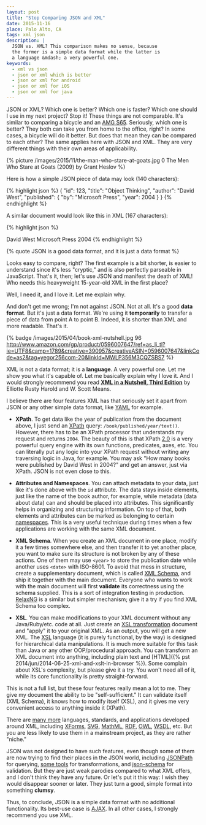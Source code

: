 ```yaml
---
layout: post
title: "Stop Comparing JSON and XML"
date: 2015-11-16
place: Palo Alto, CA
tags: xml json
description: |
  JSON vs. XML? This comparison makes no sense, because
  the former is a simple data format while the latter is
  a language &mdash; a very powerful one.
keywords:
  - xml vs json
  - json or xml which is better
  - json or xml for android
  - json or xml for iOS
  - json or xml for java
---
```


JSON or XML? Which one is better? Which one is faster? Which
one should I use in my next project? Stop it! These things are not comparable.
It's similar to comparing a bicycle and an
[AMG S65](http://www.mbusa.com/mercedes/vehicles/model/class-S/model-S65V). Seriously,
which one is better? They both can take you from home to the office, right?
In some cases, a bicycle will do it better. But does that mean
they can be compared to each other? The same applies here with JSON and XML.
They are very different things with their own areas of applicability.

<!--more-->

{% picture /images/2015/11/the-man-who-stare-at-goats.jpg 0 The Men Who Stare at Goats (2009) by Grant Heslov %}

Here is how a simple JSON piece of data may look
(140 characters):

{% highlight json %}
{
  "id": 123,
  "title": "Object Thinking",
  "author": "David West",
  "published": {
    "by": "Microsoft Press",
    "year": 2004
  }
}
{% endhighlight %}

A similar document would look like this in XML
(167 characters):

{% highlight json %}
<?xml version="1.0"?>
<book id="123">
  <title>Object Thinking</title>
  <author>David West</author>
  <published>
    <by>Microsoft Press</by>
    <year>2004</year>
  </published>
</book>
{% endhighlight %}

{% quote JSON is a good data format, and it is just a data format %}

Looks easy to compare, right? The first example is a bit shorter,
is easier to understand since it's less "cryptic," and is also
perfectly parseable in JavaScript. That's it, then; let's use JSON
and manifest the death of XML! Who needs this heavyweight 15-year-old
XML in the first place?

Well, I need it, and I love it. Let me explain why.

And don't get me wrong; I'm not against JSON. Not at all.
It's a good **data format**. But it's just a data format.
We're using it **temporarily** to transfer a piece
of data from point A to point B. Indeed, it is shorter than XML and
more readable. That's it.

{% badge /images/2015/04/book-xml-nutshell.jpg 96 http://www.amazon.com/gp/product/0596007647/ref=as_li_tl?ie=UTF8&camp=1789&creative=390957&creativeASIN=0596007647&linkCode=as2&tag=yegor256com-20&linkId=MWLP356M3CQZSBS7 %}

XML is not a data format; it is a **language**. A very powerful one. Let me
show you what it's capable of. Let me basically explain why I love it. And I would
strongly recommend you read
[**XML in a Nutshell, Third Edition**](http://www.amazon.com/gp/product/0596007647/ref=as_li_tl?ie=UTF8&camp=1789&creative=390957&creativeASIN=0596007647&linkCode=as2&tag=yegor256com-20&linkId=MWLP356M3CQZSBS7)
by Elliotte Rusty Harold and W. Scott Means.

I believe there are four features XML has that seriously set it apart from
JSON or any other simple data format, like
[YAML](https://en.wikipedia.org/wiki/YAML) for example.

 * **XPath**.
  To get data like the year of publication from the document above, I just
  send an [XPath](http://www.w3.org/TR/xpath20/)
  query: `/book/published/year/text()`. However, there has to be
  an XPath processor that understands my request and returns `2004`.
  The beauty of this is that XPath [2.0](http://www.xml.com/pub/a/2002/03/20/xpath2.html)
  is a very powerful query engine
  with its own functions, predicates, axes, etc. You can literally put
  any logic into your XPath request without writing any traversing logic
  in Java, for example. You may ask "How many books were published by David West in 2004?"
  and get an answer, just via XPath. JSON is not even close to this.

 * **Attributes and Namespaces**.
  You can attach metadata to your data, just like it's done above
  with the `id` attribute. The data stays inside elements, just like the
  name of the book author, for example, while metadata (data about data)
  can and should be placed into attributes. This significantly helps in organizing
  and structuring information. On top of that, both elements and attributes
  can be marked as belonging to certain [namespaces](http://www.w3.org/TR/REC-xml-names/).
  This is a very useful technique during times
  when a few applications are working with the same XML document.

 * **XML Schema**.
  When you create an XML document in one place, modify it a few times somewhere
  else, and then transfer it to yet another place, you want to make sure its
  structure is not broken by any of these actions. One of them may
  use `<year>` to store the publication date while another uses
  `<date>` with ISO-8601. To avoid that mess in structure, create a supplementary
  document, which is called [XML Schema](http://www.w3.org/XML/Schema),
  and ship it together with the main document.
  Everyone who wants to work with the main document will first **validate**
  its correctness using the schema supplied. This is a sort of integration testing
  in production. [RelaxNG](http://relaxng.org/)
  is a similar but simpler mechanism; give it a try if you find XML Schema too complex.

 * **XSL**.
  You can make modifications to your XML document without any Java/Ruby/etc. code
  at all. Just create an
  [XSL transformation](http://www.w3.org/TR/xslt20/) document and "apply" it to your
  original XML. As an output, you will get a new XML. The
  [XSL](http://www.w3.org/Style/XSL/) language
  (it is purely functional, by the way) is designed for hierarchical data
  manipulations. It is much more suitable for this task than Java or any other
  OOP/procedural approach. You can transform an XML document into anything, including
  plain text and
  [HTML]({% pst 2014/jun/2014-06-25-xml-and-xslt-in-browser %}).
  Some complain about XSL's complexity, but please
  give it a try. You won't need all of it, while its core functionality is
  pretty straight-forward.

This is not a full list, but these four features really mean a lot to me.
They give my document the ability to be "self-sufficient." It can validate
itself (XML Schema), it knows how to modify itself (XSL), and
it gives me very convenient access to anything inside it (XPath).

There are [many more](http://users.jyu.fi/~airi/xmlfamily.html)
languages, standards, and applications developed around XML, including
[XForms](http://www.w3.org/MarkUp/Forms/),
[SVG](http://www.w3.org/Graphics/SVG/),
[MathML](http://www.w3.org/Math/),
[RDF](http://www.w3.org/RDF/),
[OWL](http://www.w3.org/2001/sw/wiki/OWL),
[WSDL](http://www.w3.org/TR/wsdl), etc.
But you are less likely to use them
in a mainstream project, as they are rather "niche."

JSON was not designed to have such features, even though some of them
are now trying to find their places in the JSON world, including
[JSONPath](http://goessner.net/articles/JsonPath/) for querying,
[some tools](http://stackoverflow.com/questions/1618038) for transformations, and
[json-schema](http://json-schema.org/) for validation. But they are just
weak parodies compared to what XML offers, and I don't think they have any future. Or
let's put it this way: I wish they would disappear sooner or later. They just
turn a good, simple format into something **clumsy**.

Thus, to conclude, JSON is a simple data format with no additional
functionality. Its best-use case is [AJAX](https://en.wikipedia.org/wiki/Ajax_%28programming%29).
In all other cases, I strongly recommend you use XML.
